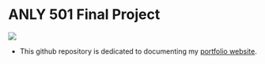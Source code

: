 # ANLY 501 Final Project
![](https://images.interestingengineering.com/1200x675/filters:format(webp)/img/iea/1L6orX3oGP/istock-962366210.jpg)
* This github repository is dedicated to documenting my [portfolio website](https://tegveerg.georgetown.domains/501-project-website/index.html). 
